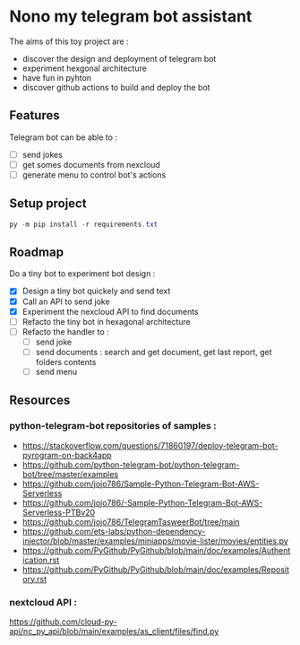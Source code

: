 # Nono my telegram bot assistant

The aims of this toy project are :

- discover the design and deployment of telegram bot
- experiment hexgonal architecture
- have fun in pyhton
- discover github actions to build and deploy the bot

## Features

Telegram bot can be able to :

- [ ] send jokes
- [ ] get somes documents from nexcloud
- [ ] generate menu to control bot's actions

## Setup project

```powershell
py -m pip install -r requirements.txt
```

## Roadmap

Do a tiny bot to experiment bot design :

- [x] Design a tiny bot quickely and send text
- [x] Call an API to send joke
- [x] Experiment the nexcloud API to find documents
- [ ] Refacto the tiny bot in hexagonal architecture
- [ ] Refacto the handler to :
  - [ ] send joke
  - [ ] send documents : search and get document, get last report, get folders contents
  - [ ] send menu

## Resources

### python-telegram-bot repositories of samples :

- https://stackoverflow.com/questions/71860197/deploy-telegram-bot-pyrogram-on-back4app
- https://github.com/python-telegram-bot/python-telegram-bot/tree/master/examples
- https://github.com/jojo786/Sample-Python-Telegram-Bot-AWS-Serverless
- https://github.com/jojo786/-Sample-Python-Telegram-Bot-AWS-Serverless-PTBv20
- https://github.com/jojo786/TelegramTasweerBot/tree/main
- https://github.com/ets-labs/python-dependency-injector/blob/master/examples/miniapps/movie-lister/movies/entities.py
- https://github.com/PyGithub/PyGithub/blob/main/doc/examples/Authentication.rst
- https://github.com/PyGithub/PyGithub/blob/main/doc/examples/Repository.rst

### nextcloud API :

https://github.com/cloud-py-api/nc_py_api/blob/main/examples/as_client/files/find.py
